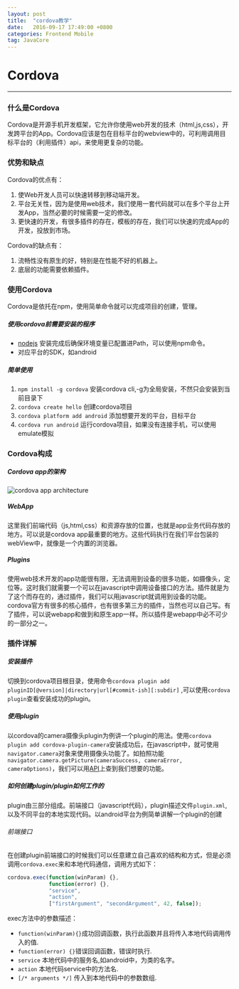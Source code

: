 ```yaml
---
layout: post
title:  "cordova教学"
date:   2016-09-17 17:49:00 +0800
categories: Frontend Mobile
tag: JavaCore
---
```



# Cordova
---
### 什么是Cordova
Cordova是开源手机开发框架，它允许你使用web开发的技术（html,js,css），开发跨平台的App。Cordova应该是包在目标平台的webview中的，可利用调用目标平台的（利用插件）api，来使用更复杂的功能。

### 优势和缺点
Cordova的优点有：
1. 使Web开发人员可以快速转移到移动端开发。
2. 平台无关性，因为是使用web技术，我们使用一套代码就可以在多个平台上开发App，当然必要的时候需要一定的修改。
3. 更快速的开发，有很多插件的存在，模板的存在，我们可以快速的完成App的开发，投放到市场。

Cordova的缺点有：
1. 流畅性没有原生的好，特别是在性能不好的机器上。
2. 底层的功能需要依赖插件。

### 使用Cordova
Cordova是依托在npm，使用简单命令就可以完成项目的创建，管理。

##### 使用cordova前需要安装的程序
* [nodejs](https://nodejs.org) 安装完成后确保环境变量已配置进Path，可以使用npm命令。
* 对应平台的SDK，如android

##### 简单使用
1. `npm install -g cordova` 安装cordova cli,-g为全局安装，不然只会安装到当前目录下
2. `cordova create hello` 创建cordova项目
3. `cordova platform add android` 添加想要开发的平台，目标平台
3. `cordova run android` 运行cordova项目，如果没有连接手机，可以使用emulate模拟



### Cordova构成

##### Cordova app的架构
![cordova app architecture](http://e.hiphotos.baidu.com/image/pic/item/9f2f070828381f302de9f632a1014c086f06f0bd.jpg)

##### WebApp 
这里我们前端代码（js,html,css）和资源存放的位置，也就是app业务代码存放的地方。可以说是cordova app最重要的地方。这些代码执行在我们平台包装的webView中，就像是一个内置的浏览器。

##### Plugins
使用web技术开发的app功能很有限，无法调用到设备的很多功能，如摄像头，定位等。这时我们就需要一个可以在javascript中调用设备接口的方法。插件就是为了这个而存在的，通过插件，我们可以用javascript就调用到设备的功能。cordova官方有很多的核心插件，也有很多第三方的插件，当然也可以自己写。有了插件，可以说webapp和做到和原生app一样。所以插件是webapp中必不可少的一部分之一。

### 插件详解

##### 安装插件
切换到cordova项目根目录，使用命令`cordova plugin add pluginID[@version]|directory|url[#commit-ish][:subdir]` ,可以使用`cordova plugin`查看安装成功的plugin。

##### 使用plugin
以cordova的camera摄像头plugin为例讲一个plugin的用法。使用`cordova plugin add cordova-plugin-camera`安装成功后，在javascript中，就可使用`navigator.camera`对象来使用摄像头功能了。如拍照功能`navigator.camera.getPicture(cameraSuccess, cameraError, cameraOptions)`，我们可以用[API](https://cordova.apache.org/docs/en/latest/reference/cordova-plugin-camera/index.html)上查到我们想要的功能。

##### 如何创建plugin/plugin如何工作的
plugin由三部分组成。前端接口（javascript代码），plugin描述文件`plugin.xml`,以及不同平台的本地实现代码。以android平台为例简单讲解一个plugin的创建
###### 前端接口
在创建plugin前端接口的时候我们可以任意建立自己喜欢的结构和方式，但是必须调用`cordova.exec`来和本地代码通信，调用方式如下：
```javascript
cordova.exec(function(winParam) {},
             function(error) {},
             "service",
             "action",
             ["firstArgument", "secondArgument", 42, false]);
```
exec方法中的参数描述：
* `function(winParam){}`成功回调函数，执行此函数并且将传入本地代码调用传入的值.
* `function(error) {}`错误回调函数，错误时执行.
* `service` 本地代码中的服务名,如android中，为类的名字。
* `action` 本地代码service中的方法名.
* `[/* arguments */]` 传入到本地代码中的参数数组.

